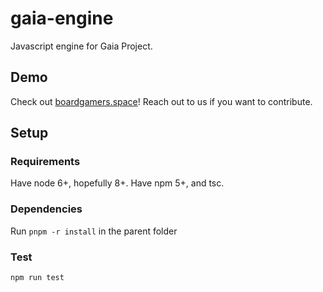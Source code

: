 # gaia-engine

Javascript engine for Gaia Project.

## Demo

Check out [boardgamers.space](https://www.boardgamers.space)! Reach out to us if you want to contribute.

## Setup

### Requirements

Have node 6+, hopefully 8+. Have npm 5+, and tsc.

### Dependencies

Run `pnpm -r install` in the parent folder

### Test

```
npm run test
```
